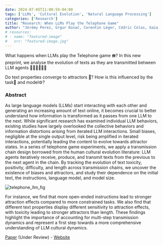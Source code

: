 ```yaml
---
date: 2024-07-05T11:00:59-04:00
tags: ['LLMs', 'Cultural Evolution', 'Natural Language Processing']
categories: ['Research']
title: "Research: When LLMs Play the Telephone Game"
author: "Jérémy Perez, Grgur Kovač, Corentin Léger, Cédric Colas, Gaia Molinaro, Maxime Derex, Pierre-Yves Oudeyer, Clément Moulin-Frier"
# resources:
# - name: "featured-image"
#   src: "featured-image.jpg"
---
```

What happens when LLMs play the Telephone game ☎️? In this new preprint, we analyse the evolution of texts as they are transmitted between LLM agents 🤖💬🤖💬🤖💬 

Do text properties converge to attractors 🧲? How is this influenced by the task📝 and model⚙️?

### Abstract

As large language models (LLMs) start interacting with each other and generating an increasing amount of text online, it becomes crucial to better understand how information is transformed as it passes from one LLM to the next. While significant research has examined individual LLM behaviors, existing studies have largely overlooked the collective behaviors and information distortions arising from iterated LLM interactions. Small biases, negligible at the single output level, risk being amplified in iterated interactions, potentially leading the content to evolve towards attractor states. In a series of telephone game experiments, we apply a transmission chain design borrowed from the human cultural evolution literature: LLM agents iteratively receive, produce, and transmit texts from the previous to the next agent in the chain. By tracking the evolution of text toxicity, positivity, difficulty, and length across transmission chains, we uncover the existence of biases and attractors, and study their dependence on the initial text, the instructions, language model, and model size. 

![telephone_llm_fig](/TelephoneLLM.png)

For instance, we find that more open-ended instructions lead to stronger attraction effects compared to more constrained tasks. We also find that different text properties display different sensitivity to attraction effects, with toxicity leading to stronger attractors than length. These findings highlight the importance of accounting for multi-step transmission dynamics and represent a first step towards a more comprehensive understanding of LLM cultural dynamics. 

[Paper](https://arxiv.org/abs/2407.04503) (Under Review) - [Website](https://sites.google.com/view/telephone-game-llm)

 

